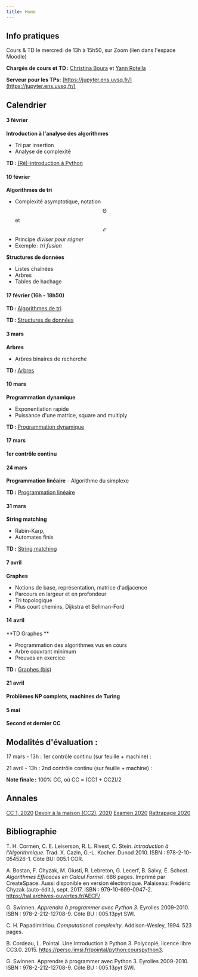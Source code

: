 ```yaml
---
title: Home
---
```


## Info pratiques

Cours & TD le mercredi de 13h à 15h50, sur Zoom (lien dans l'espace Moodle)

**Chargés de cours et TD :** [Christina Boura](https://christinaboura.wordpress.com/) et [Yann Rotella](https://rotella.fr/)

**Serveur pour les TPs:** [https://jupyter.ens.uvsq.fr/](https://jupyter.ens.uvsq.fr/)



## Calendrier

#### 3 février

**Introduction à l'analyse des algorithmes**
   - Tri par insertion
   - Analyse de complexité

**TD :** [(Ré)-introduction à Python](tds/intro-python)



#### 10 février

**Algorithmes de tri**
   - Complexité asymptotique, notation $$\mathcal{\Theta}$$ et $$\mathcal{O}$$
   - Principe *diviser pour régner*
   - Exemple : *tri fusion*
   
**Structures de données**
  - Listes chaînées
  - Arbres
  - Tables de hachage


#### 17 février (16h - 18h50)

**TD :** [Algorithmes de tri](tds/tris)
    
**TD :** [Structures de données](tds/structures-donnees)



#### 3 mars

**Arbres**
   - Arbres binaires de recherche

**TD :** [Arbres](tds/classes-arbres)



#### 10 mars

**Programmation dynamique**
   - Exponentiation rapide
   - Puissance d'une matrice, square and multiply
    
    
**TD :** [Programmation dynamique](tds/prog-dynamique)


#### 17 mars

**1er contrôle continu**


#### 24 mars

**Programmation linéaire**
    - Algorithme du simplexe
    
**TD :** [Programmation linéaire](tds/linprog)


#### 31 mars

**String matching**
   - Rabin-Karp,
   - Automates finis
    
**TD :** [String matching](tds/strings)


#### 7 avril

**Graphes**
   - Notions de base, représentation, matrice d'adjacence
   - Parcours en largeur et en profondeur
   - Tri topologique
   - Plus court chemins, Dijkstra et Bellman-Ford


#### 14 avril

**TD Graphes **
   - Programmation des algorithmes vus en cours
   - Arbre couvrant minimum
   - Preuves en exercice
    
**TD :** [Graphes (bis)](tds/graphes)


#### 21 avril

**Problèmes NP complets, machines de Turing**



#### 5 mai

**Second et dernier CC**





## Modalités d'évaluation :

17 mars - 13h : 1er contrôle continu (sur feuille + machine) : 

21 avril - 13h : 2nd contrôle continu (sur feuille + machine) :

**Note finale :** 100% CC, où CC = (CC1 + CC2)/2





## Annales

[CC 1, 2020](annales/2020-cc1.pdf)
[Devoir à la maison (CC2), 2020](annales/2020-dm.pdf)
[Examen 2020](annales/2020-exam.pdf)
[Rattrapage 2020](annales/2020-rat.pdf)


## Bibliographie

T. H. Cormen, C. E. Leiserson, R. L. Rivest, C. Stein.
*Introduction à l'Algorithmique*.
Trad. X. Cazin, G.-L. Kocher. Dunod 2010.
ISBN : 978-2-10-054526-1. Côte BU: 005.1 COR.

A. Bostan, F. Chyzak, M. Giusti, R. Lebreton, G. Lecerf, B. Salvy, É. Schost.
*Algorithmes Efficaces en Calcul Formel*.
686 pages. Imprimé par CreateSpace. Aussi disponible en version électronique.
Palaiseau: Frédéric Chyzak (auto-édit.), sept. 2017.
ISBN : 979-10-699-0947-2. <https://hal.archives-ouvertes.fr/AECF/>

G. Swinnen.
*Apprendre à programmer avec Python 3*.
Eyrolles 2009-2010.
ISBN : 978-2-212-12708-9. Côte BU : 005.13pyt SWI.

C. H. Papadimitriou.
*Computational complexity*.
Addison-Wesley, 1994. 523 pages.

B. Cordeau, L. Pointal. Une introduction à Python 3. Polycopié, licence libre CC3.0. 2015. https://perso.limsi.fr/pointal/python:courspython3.

G. Swinnen. Apprendre à programmer avec Python 3. Eyrolles 2009-2010. ISBN : 978-2-212-12708-9. Côte BU : 005.13pyt SWI.

